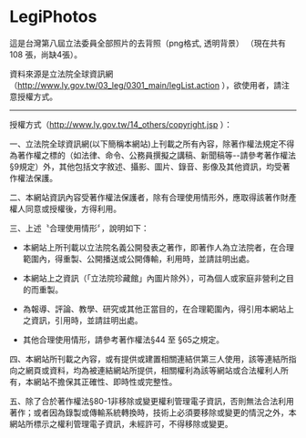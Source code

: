 LegiPhotos
==========
這是台灣第八屆立法委員全部照片的去背照（png格式, 透明背景） （現在共有 108 張，尚缺4張）。

資料來源是立法院全球資訊網（http://www.ly.gov.tw/03_leg/0301_main/legList.action ），欲使用者，請注意授權方式。

---

授權方式（http://www.ly.gov.tw/14_others/copyright.jsp ）：

一、立法院全球資訊網(以下簡稱本網站)上刊載之所有內容，除著作權法規定不得為著作權之標的（如法律、命令、公務員撰擬之講稿、新聞稿等--請參考著作權法§9規定）外，其他包括文字敘述、攝影、圖片、錄音、影像及其他資訊，均受著作權法保護。

二、本網站資訊內容受著作權法保護者，除有合理使用情形外，應取得該著作財產權人同意或授權後，方得利用。

三、上述〝合理使用情形〞，說明如下：

  * 本網站上所刊載以立法院名義公開發表之著作，即著作人為立法院者，在合理範圍內，得重製、公開播送或公開傳輸，利用時，並請註明出處。

  * 本網站上之資訊（「立法院珍藏館」內圖片除外），可為個人或家庭非營利之目的而重製。

  * 為報導、評論、教學、研究或其他正當目的，在合理範圍內，得引用本網站上之資訊，引用時，並請註明出處。

  * 其他合理使用情形，請參考著作權法§44 至 §65之規定。

四、本網站所刊載之內容，或有提供或建置相關連結供第三人使用，該等連結所指向之網頁或資料，均為被連結網站所提供，相關權利為該等網站或合法權利人所有，本網站不擔保其正確性、即時性或完整性。

五、除了合於著作權法§80-1非移除或變更權利管理電子資訊，否則無法合法利用著作；或者因為錄製或傳輸系統轉換時，技術上必須要移除或變更的情況之外，本網站所標示之權利管理電子資訊，未經許可，不得移除或變更。
